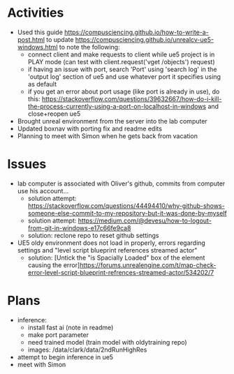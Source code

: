 # Activities

* Used this guide https://compusciencing.github.io/how-to-write-a-post.html to update https://compusciencing.github.io/unrealcv-ue5-windows.html to note the following:
  * connect client and make requests to client while ue5 project is in PLAY mode (can test with client.request('vget /objects') request)
  * if having an issue with port, search 'Port' using 'search log' in the 'output log' section of ue5 and use whatever port it specifies using as default
  * if you get an error about port usage (like port is already in use), do this: https://stackoverflow.com/questions/39632667/how-do-i-kill-the-process-currently-using-a-port-on-localhost-in-windows and close+reopen ue5
* Brought unreal environment from the server into the lab computer
* Updated boxnav with porting fix and readme edits
* Planning to meet with Simon when he gets back from vacation 

# Issues

* lab computer is associated with Oliver's github, commits from computer use his account...
  * solution attempt: https://stackoverflow.com/questions/44494410/why-github-shows-someone-else-commit-to-my-repository-but-it-was-done-by-myself
  * solution attempt: https://medium.com/@devesu/how-to-logout-from-git-in-windows-e17c66fe9ca8
  * solution: reclone repo to reset github settings
* UE5 oldy environment does not load in properly, errors regarding settings and "level script blueprint references streamed actor"
  * solution: [Untick the "is Spacially Loaded" box of the element causing the error]https://forums.unrealengine.com/t/map-check-error-level-script-blueprint-refrences-streamed-actor/534202/7

# Plans
* inference:
  * install fast ai (note in readme)
  * make port parameter
  * need trained model (train model with oldytraining repo)
  * images: /data/clark/data/2ndRunHighRes
* attempt to begin inference in ue5
* meet with Simon

